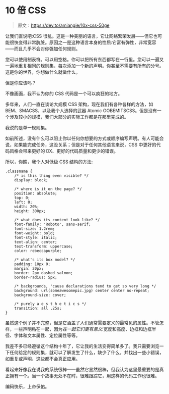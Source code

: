 # 10 倍 CSS

> 原文：<https://dev.to/amiangie/10x-css-50ge>

让我们直说吧:CSS 很乱。这是一种美丽的语言，它让网络繁荣发展——但它也可能很快变得非常肮脏。原因之一是这种语言本身的性质:它富有弹性，非常宽容——而且几乎不会对你强加任何规则。

您可以使用制表符。可以用空格。你可以把所有东西都写在一行里。您可以一遍又一遍地重复相同的规则集，每次添加一个新的声明。你甚至不需要有所有的分号。这是你的世界，你想做什么就做什么。

但是你应该吗？

不像画画，我不认为你的 CSS 代码是一个可以疯狂的地方。

多年来，人们一直在谈论大规模 CSS 架构，现在我们有各种各样的方法，如 BEM、SMACSS，以及我个人选择的武器 Atomic OOBEMITSCSS。但是没有一个涉及较小的规模，我们大部分的实际工作都是在那里完成的。

我说的是单一规则集。

如前所述，没有什么可以阻止你以任何你想要的方式或顺序编写声明。有人可能会说，如果能完成任务，这没关系；但是对于任何其他语言来说，CSS 中更好的代码风格会带来更好的 DX、更好的代码质量和更少的错误。

所以，你瞧，我个人对低级 CSS 结构的方法:

```
.classname {
    /* is this thing even visible? */
    display: block;

    /* where is it on the page? */
    position: absolute;
    top: 0;
    left: 0;
    width: 20%;
    height: 300px;

    /* what does its content look like? */
    font-family: 'Roboto', sans-serif;
    font-size: 1.2rem;
    font-weight: bold;
    font-style: italic;
    text-align: center;
    text-transform: uppercase;
    color: rebeccapurple;

    /* what's its box model? */
    padding: 10px 0;
    margin: 20px;
    border: 2px dashed salmon;
    border-radius: 5px;

    /* backgrounds, 'cause declarations tend to get so very long */
    background: url(someawesomepic.jpg) center center no-repeat;
    background-size: cover;

    /* purely a e s t h e t i c s */
    transition: all .25s;
} 
```

虽然这个例子并不完整，但是它涵盖了人们通常需要定义的最常见的属性。不管怎样，一些声明粘在一起，因为*在一起它们更有意义*:宽度和高度、边框和边框半径、字体和文本属性、定位属性等等。

我差不多已经遵循这个结构十年了，它让我的生活变得简单多了。我只需要浏览一下任何给定的规则集，就可以了解发生了什么，缺少了什么，并找出一些小错误，如重复或声明，这些都不会真正应用。

看起来好像我在说我的系统很棒——虽然它显然很棒，但我认为这里最重要的是真正拥有一个。当一个故事无处不在时，很难跟踪它，用这样的代码工作也很难。

编码快乐，上帝保佑。